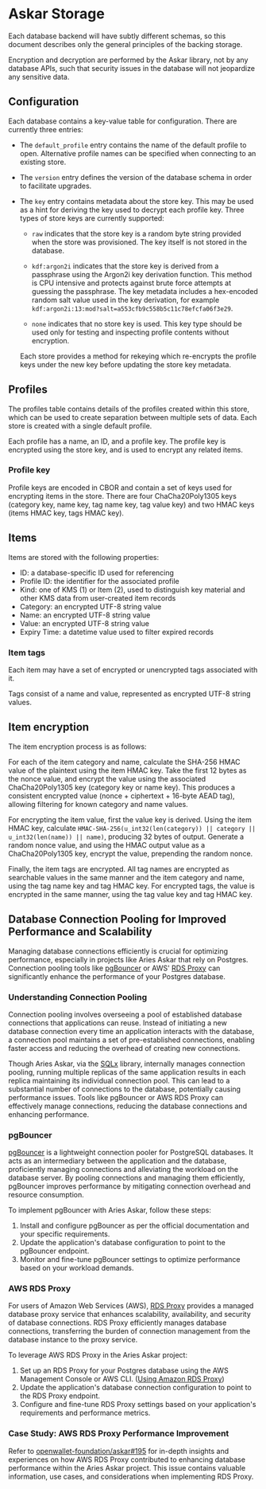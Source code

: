 # Askar Storage

Each database backend will have subtly different schemas, so this document describes only the general principles of the backing storage.

Encryption and decryption are performed by the Askar library, not by any database APIs, such that security issues in the database will not jeopardize any sensitive data.

## Configuration

Each database contains a key-value table for configuration. There are currently three entries:

- The `default_profile` entry contains the name of the default profile to open. Alternative profile names can be specified when connecting to an existing store.

- The `version` entry defines the version of the database schema in order to facilitate upgrades.

- The `key` entry contains metadata about the store key. This may be used as a hint for deriving the key used to decrypt each profile key. Three types of store keys are currently supported:

  - `raw` indicates that the store key is a random byte string provided when the store was provisioned. The key itself is not stored in the database.

  - `kdf:argon2i` indicates that the store key is derived from a passphrase using the Argon2i key derivation function. This method is CPU intensive and protects against brute force attempts at guessing the passphrase. The key metadata includes a hex-encoded random salt value used in the key derivation, for example `kdf:argon2i:13:mod?salt=a553cfb9c558b5c11c78efcfa06f3e29`.

  - `none` indicates that no store key is used. This key type should be used only for testing and inspecting profile contents without encryption.

  Each store provides a method for rekeying which re-encrypts the profile keys under the new key before updating the store key metadata.

## Profiles

The profiles table contains details of the profiles created within this store, which can be used to create separation between multiple sets of data. Each store is created with a single default profile.

Each profile has a name, an ID, and a profile key. The profile key is encrypted using the store key, and is used to encrypt any related items.

### Profile key

Profile keys are encoded in CBOR and contain a set of keys used for encrypting items in the store. There are four ChaCha20Poly1305 keys (category key, name key, tag name key, tag value key) and two HMAC keys (items HMAC key, tags HMAC key).

## Items

Items are stored with the following properties:

- ID: a database-specific ID used for referencing
- Profile ID: the identifier for the associated profile
- Kind: one of KMS (1) or Item (2), used to distinguish key material and other KMS data from user-created item records
- Category: an encrypted UTF-8 string value
- Name: an encrypted UTF-8 string value
- Value: an encrypted UTF-8 string value
- Expiry Time: a datetime value used to filter expired records

### Item tags

Each item may have a set of encrypted or unencrypted tags associated with it.

Tags consist of a name and value, represented as encrypted UTF-8 string values.

## Item encryption

The item encryption process is as follows:

For each of the item category and name, calculate the SHA-256 HMAC value of the plaintext using the item HMAC key. Take the first 12 bytes as the nonce value, and encrypt the value using the associated ChaCha20Poly1305 key (category key or name key). This produces a consistent encrypted value (nonce + ciphertext + 16-byte AEAD tag), allowing filtering for known category and name values.

For encrypting the item value, first the value key is derived. Using the item HMAC key, calculate `HMAC-SHA-256(u_int32(len(category)) || category || u_int32(len(name)) || name)`, producing 32 bytes of output. Generate a random nonce value, and using the HMAC output value as a ChaCha20Poly1305 key, encrypt the value, prepending the random nonce.

Finally, the item tags are encrypted. All tag names are encrypted as searchable values in the same manner and the item category and name, using the tag name key and tag HMAC key. For encrypted tags, the value is encrypted in the same manner, using the tag value key and tag HMAC key.

## Database Connection Pooling for Improved Performance and Scalability

Managing database connections efficiently is crucial for optimizing performance, especially in projects like Aries Askar that rely on Postgres. Connection pooling tools like [pgBouncer](https://www.pgbouncer.org/) or AWS' [RDS Proxy](https://aws.amazon.com/rds/proxy/) can significantly enhance the performance of your Postgres database.

### Understanding Connection Pooling

Connection pooling involves overseeing a pool of established database connections that applications can reuse. Instead of initiating a new database connection every time an application interacts with the database, a connection pool maintains a set of pre-established connections, enabling faster access and reducing the overhead of creating new connections.

Though Aries Askar, via the [SQLx](https://github.com/launchbadge/sqlx) library, internally manages connection pooling, running multiple replicas of the same application results in each replica maintaining its individual connection pool. This can lead to a substantial number of connections to the database, potentially causing performance issues. Tools like pgBouncer or AWS RDS Proxy can effectively manage connections, reducing the database connections and enhancing performance.

### pgBouncer

[pgBouncer](https://www.pgbouncer.org/) is a lightweight connection pooler for PostgreSQL databases. It acts as an intermediary between the application and the database, proficiently managing connections and alleviating the workload on the database server. By pooling connections and managing them efficiently, pgBouncer improves performance by mitigating connection overhead and resource consumption.

To implement pgBouncer with Aries Askar, follow these steps:

1. Install and configure pgBouncer as per the official documentation and your specific requirements.
2. Update the application's database configuration to point to the pgBouncer endpoint.
3. Monitor and fine-tune pgBouncer settings to optimize performance based on your workload demands.

### AWS RDS Proxy

For users of Amazon Web Services (AWS), [RDS Proxy](https://aws.amazon.com/rds/proxy/) provides a managed database proxy service that enhances scalability, availability, and security of database connections. RDS Proxy efficiently manages database connections, transferring the burden of connection management from the database instance to the proxy service.

To leverage AWS RDS Proxy in the Aries Askar project:

1. Set up an RDS Proxy for your Postgres database using the AWS Management Console or AWS CLI. ([Using Amazon RDS Proxy](https://docs.aws.amazon.com/AmazonRDS/latest/UserGuide/rds-proxy.html))
2. Update the application's database connection configuration to point to the RDS Proxy endpoint.
3. Configure and fine-tune RDS Proxy settings based on your application's requirements and performance metrics.

### Case Study: AWS RDS Proxy Performance Improvement

Refer to [openwallet-foundation/askar#195](https://github.com/openwallet-foundation/askar/issues/195) for in-depth insights and experiences on how AWS RDS Proxy contributed to enhancing database performance within the Aries Askar project. This issue contains valuable information, use cases, and considerations when implementing RDS Proxy.
